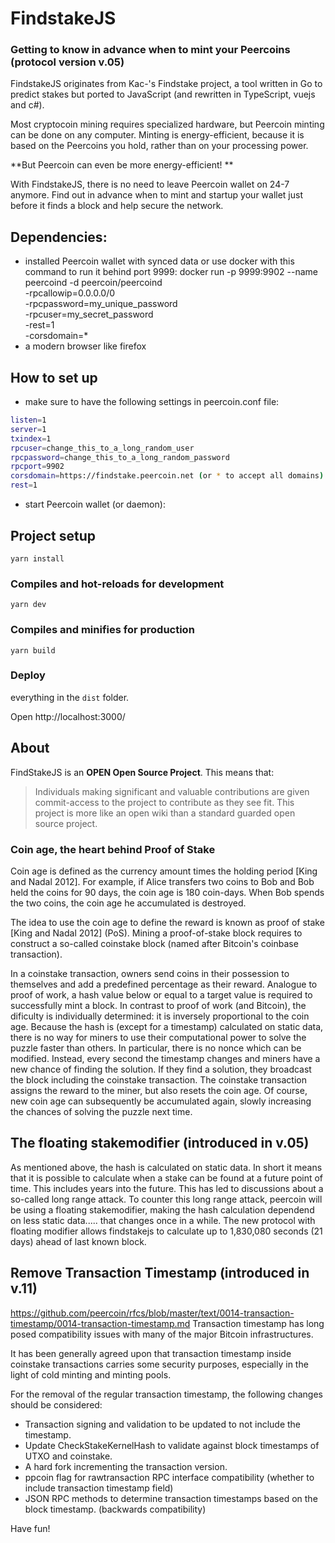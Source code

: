 FindstakeJS
=====
### Getting to know in advance when to mint your Peercoins (protocol version v.05)

FindstakeJS originates from Kac-'s Findstake project, a tool written in Go to predict stakes but ported to JavaScript (and rewritten in TypeScript, vuejs and c#).  

Most cryptocoin mining requires specialized hardware, but Peercoin minting can be done on any computer. Minting is energy-efficient, because it is based on the Peercoins you hold, rather than on your processing power.

**But Peercoin can even be more energy-efficient! **

With FindstakeJS, there is no need to leave Peercoin wallet on 24-7 anymore. 
Find out in advance when to mint and startup your wallet just before it finds a block and help secure the network. 

 

Dependencies:
------------
 * installed Peercoin wallet with synced data
    or use docker with this command to run it behind port 9999:
    docker run -p 9999:9902 --name peercoind -d peercoin/peercoind \
        -rpcallowip=0.0.0.0/0 \
        -rpcpassword=my_unique_password \
        -rpcuser=my_secret_password \
        -rest=1 \
        -corsdomain=*
 * a modern browser like firefox
 

    
     
	
How to set up
----------
 
* make sure to have the following settings in peercoin.conf file:
``` bash
listen=1
server=1
txindex=1
rpcuser=change_this_to_a_long_random_user
rpcpassword=change_this_to_a_long_random_password
rpcport=9902
corsdomain=https://findstake.peercoin.net (or * to accept all domains)
rest=1
```

* start Peercoin wallet (or daemon):
 
## Project setup
```
yarn install
```

### Compiles and hot-reloads for development
```
yarn dev
```

### Compiles and minifies for production
```
yarn build
```

### Deploy

everything in the `dist` folder.  


  
Open http://localhost:3000/  

About
----------

FindStakeJS is an **OPEN Open Source Project**. This means that:

> Individuals making significant and valuable contributions are given commit-access to the project to contribute as they see fit. This project is more like an open wiki than a standard guarded open source project.


### Coin age, the heart behind Proof of Stake

 Coin age is defined as the currency amount times the holding period [King and Nadal 2012].  For example, if
Alice transfers two coins to Bob and Bob held the coins for 90 days,  the coin age is 180 coin-days.  When Bob spends
the two coins, the coin age he accumulated is destroyed.

The idea to use the coin age to define the reward is known as proof of stake [King and Nadal 2012] (PoS).  Mining a proof-of-stake block requires to construct a so-called coinstake block (named after Bitcoin's coinbase transaction).

In a coinstake transaction, owners send coins in their possession  to  themselves  and  add  a  predefined  percentage  as
their reward.  Analogue to proof of work, a hash value below or  equal  to  a  target  value  is  required  to  successfully  mint a  block.   In  contrast  to  proof  of  work  (and  Bitcoin),  the dificulty is individually determined:  it is inversely proportional  to  the  coin  age.   Because  the  hash  is (except  for  a timestamp) calculated  on  static  data,  there  is  no  way  for miners to use their computational power to solve the puzzle faster than others. In particular, there is no nonce which can be modified.  Instead, every second the timestamp changes and  miners  have  a  new  chance  of  finding  the  solution.   If they find a solution, they broadcast the block including the coinstake transaction.  The coinstake transaction assigns the reward to the miner, but also resets the coin age.  Of course, new coin age can subsequently be accumulated again, slowly increasing the chances of solving the puzzle next time.

The floating stakemodifier (introduced in v.05)
----------

 As mentioned above, the  hash  is calculated  on  static  data. In short it means that it is possible to calculate when a stake can be found at a future point of time. This includes years into the future. This has led to discussions about a so-called long range attack. 
 To counter this long range attack, peercoin will be using a floating stakemodifier, making the hash calculation  dependend on less static data..... that changes once in a while. The new protocol with floating modifier allows findstakejs to calculate up to 1,830,080 seconds (21 days) ahead of last known block. 

Remove Transaction Timestamp (introduced in v.11)
----------

https://github.com/peercoin/rfcs/blob/master/text/0014-transaction-timestamp/0014-transaction-timestamp.md
 Transaction timestamp has long posed compatibility issues with many of the major Bitcoin infrastructures.

It has been generally agreed upon that transaction timestamp inside coinstake transactions carries some security purposes, especially in the light of cold minting and minting pools.


For the removal of the regular transaction timestamp, the following changes should be considered:

- Transaction signing and validation to be updated to not include the timestamp.
- Update CheckStakeKernelHash to validate against block timestamps of UTXO and coinstake.
- A hard fork incrementing the transaction version.
- ppcoin flag for rawtransaction RPC interface compatibility (whether to include transaction timestamp field)
- JSON RPC methods to determine transaction timestamps based on the block timestamp. (backwards compatibility) 

Have fun!
